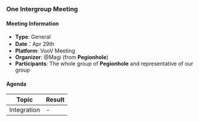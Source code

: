 ### One Intergroup Meeting

#### Meeting Information
- **Type**: General
- **Date**：Apr 29th
- **Platform**: VooV Meeting
- **Organizer**: @Magi (from **Pegionhole**)
- **Participants**: The whole group of **Pegionhole** and representative of our group

#### Agenda
|Topic|Result|
|-|-|
|Integration|-|
